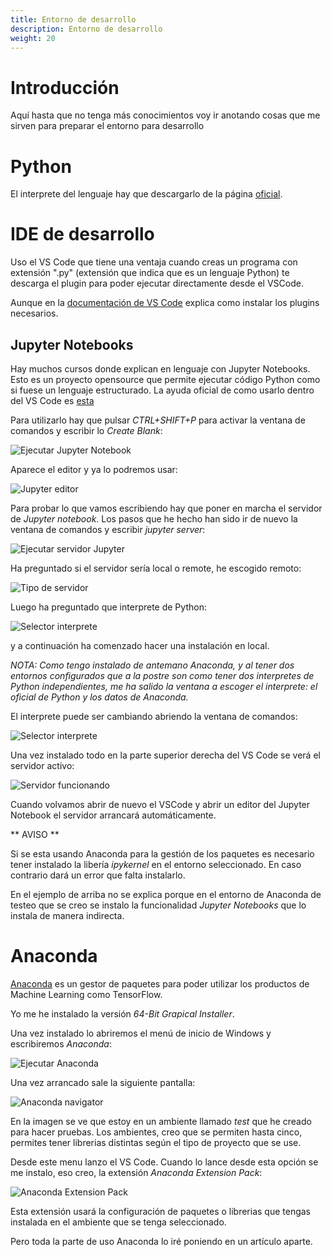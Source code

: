 ```yaml
---
title: Entorno de desarrollo
description: Entorno de desarrollo
weight: 20
---
```


# Introducción

Aquí hasta que no tenga más conocimientos voy ir anotando cosas que me sirven para preparar el entorno para desarrollo

# Python

El interprete del lenguaje hay que descargarlo de la página [oficial](https://www.python.org/).

# IDE de desarrollo

Uso el VS Code que tiene una ventaja cuando creas un programa con extensión ".py" (extensión que indica que es un lenguaje Python) te descarga el plugin para poder ejecutar directamente desde el VSCode.

Aunque en la [documentación de VS Code](https://code.visualstudio.com/docs/python/python-tutorial) explica como instalar los plugins necesarios.

## Jupyter Notebooks

Hay muchos cursos donde explican en lenguaje con Jupyter Notebooks. Esto es un proyecto opensource que permite ejecutar código Python como si fuese un lenguaje estructurado.  La ayuda oficial de como usarlo dentro del VS Code es [esta](https://code.visualstudio.com/docs/python/jupyter-support)


Para utilizarlo hay que pulsar *CTRL+SHIFT+P* para activar la ventana de comandos y escribir lo *Create Blank*:

![Ejecutar Jupyter Notebook](/images/python/entorno_desarrollo/ejecutar_jupyter_notebook.png)

Aparece el editor y ya lo podremos usar:

![Jupyter editor](/images/python/entorno_desarrollo/jupyter_editor.png)

Para probar lo que vamos escribiendo hay que poner en marcha el servidor de *Jupyter notebook*. Los pasos que he hecho han sido ir de nuevo la ventana de comandos y escribir *jupyter server*:

![Ejecutar servidor Jupyter](/images/python/entorno_desarrollo/jupyter_ejecutar_servidor.png)

Ha preguntado si el servidor sería local o remote, he escogido remoto:

![Tipo de servidor](/images/python/entorno_desarrollo/jupyter_servidor_conectar.png)

Luego ha preguntado que interprete de Python:

![Selector interprete](/images/python/entorno_desarrollo/jupyter_servidor_selector_interprete.png)

 y a continuación ha comenzado hacer una instalación en local.

*NOTA: Como tengo instalado de antemano Anaconda, y al tener dos entornos configurados que a la postre son como tener dos interpretes de Python independientes,  me ha salido la ventana a escoger el interprete: el oficial de Python y los datos de Anaconda.*

El interprete puede ser cambiando abriendo la ventana de comandos:

![Selector interprete](/images/python/entorno_desarrollo/jupyter_servidor_cambiar_interprete.png)

Una vez instalado todo en la parte superior derecha del VS Code se verá el servidor activo:

![Servidor funcionando](/images/python/entorno_desarrollo/jupyter_servidor_funcionando.png)

Cuando volvamos abrir de nuevo el VSCode y abrir un editor del Jupyter Notebook el servidor arrancará automáticamente.

** AVISO **

Si se esta usando Anaconda para la gestión de los paquetes es necesario tener instalado la libería *ipykernel* en el entorno seleccionado. En caso contrario dará un error que falta instalarlo.

En el ejemplo de arriba no se explica porque en el entorno de Anaconda de testeo que se creo se instalo la funcionalidad *Jupyter Notebooks* que lo instala de manera indirecta.


# Anaconda

[Anaconda](https://anaconda.org/) es un gestor de paquetes para poder utilizar los productos de Machine Learning como TensorFlow. 

Yo me he instalado la versión *64-Bit Grapical Installer*. 

Una vez instalado lo abriremos el menú de inicio de Windows y escribiremos *Anaconda*:

![Ejecutar Anaconda](/images/python/entorno_desarrollo/anaconda_menu_aplicaciones.png)

Una vez arrancado sale la siguiente pantalla:

![Anaconda navigator](/images/python/entorno_desarrollo/anaconda_navigator.png)

En la imagen se ve que estoy en un ambiente llamado *test* que he creado para hacer pruebas. Los ambientes, creo que se permiten hasta cinco, permites tener librerias distintas según el tipo de proyecto que se use.

Desde este menu lanzo el VS Code. Cuando lo lance desde esta opción se me instalo, eso creo, la extensión *Anaconda Extension Pack*:

![Anaconda Extension Pack](/images/python/entorno_desarrollo/anaconda_extension_pack.png)

Esta extensión usará la configuración de paquetes o librerias que tengas instalada en el ambiente que se tenga seleccionado.

Pero toda la parte de uso Anaconda lo iré poniendo en un artículo aparte.

